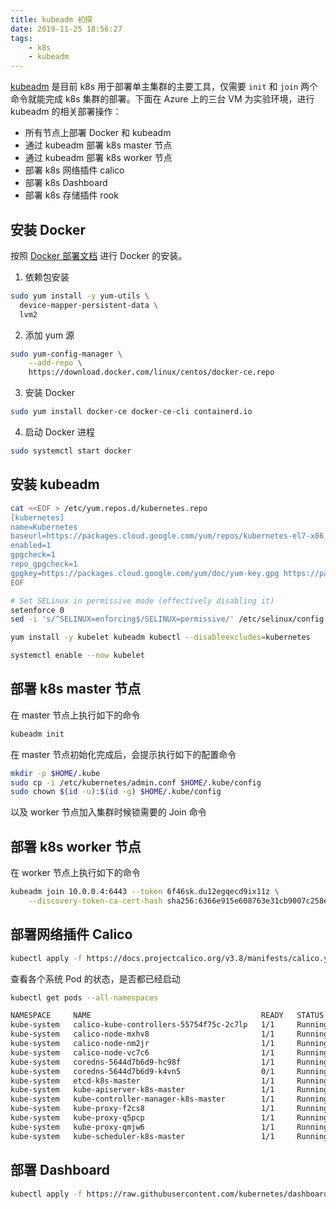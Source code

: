 ```yaml
---
title: kubeadm 初探
date: 2019-11-25 18:56:27
tags: 
    - k8s
    - kubeadm
---
```


[kubeadm](https://kubernetes.io/docs/setup/production-environment/tools/kubeadm/install-kubeadm/) 是目前 k8s 用于部署单主集群的主要工具，仅需要 `init` 和 `join` 两个命令就能完成 k8s 集群的部署。下面在 Azure 上的三台 VM 为实验环境，进行 kubeadm 的相关部署操作：

* 所有节点上部署 Docker 和 kubeadm 
* 通过 kubeadm 部署 k8s master 节点
* 通过 kubeadm 部署 k8s worker 节点
* 部署 k8s 网络插件 calico
* 部署 k8s Dashboard
* 部署 k8s 存储插件 rook

## 安装 Docker

按照 [Docker 部署文档](https://docs.docker.com/install/linux/docker-ce/centos/) 进行 Docker 的安装。

1. 依赖包安装

```bash
sudo yum install -y yum-utils \
  device-mapper-persistent-data \
  lvm2
```

2. 添加 yum 源

```bash
sudo yum-config-manager \
    --add-repo \
    https://download.docker.com/linux/centos/docker-ce.repo
```

3. 安装 Docker

```bash
sudo yum install docker-ce docker-ce-cli containerd.io
```

4. 启动 Docker 进程

```bash
sudo systemctl start docker
```

## 安装 kubeadm

```bash
cat <<EOF > /etc/yum.repos.d/kubernetes.repo
[kubernetes]
name=Kubernetes
baseurl=https://packages.cloud.google.com/yum/repos/kubernetes-el7-x86_64
enabled=1
gpgcheck=1
repo_gpgcheck=1
gpgkey=https://packages.cloud.google.com/yum/doc/yum-key.gpg https://packages.cloud.google.com/yum/doc/rpm-package-key.gpg
EOF

# Set SELinux in permissive mode (effectively disabling it)
setenforce 0
sed -i 's/^SELINUX=enforcing$/SELINUX=permissive/' /etc/selinux/config

yum install -y kubelet kubeadm kubectl --disableexcludes=kubernetes

systemctl enable --now kubelet
```

## 部署 k8s master 节点

在 master 节点上执行如下的命令

```bash
kubeadm init
```

在 master 节点初始化完成后，会提示执行如下的配置命令

```bash
mkdir -p $HOME/.kube
sudo cp -i /etc/kubernetes/admin.conf $HOME/.kube/config
sudo chown $(id -u):$(id -g) $HOME/.kube/config
```

以及 worker 节点加入集群时候锁需要的 Join 命令

## 部署 k8s worker 节点

在 worker 节点上执行如下的命令

```bash
kubeadm join 10.0.0.4:6443 --token 6f46sk.du12egqecd9ix11z \
    --discovery-token-ca-cert-hash sha256:6366e915e608763e31cb9007c258ed3c366ea4ef3f6560b5cf88a730dbec1067
```

## 部署网络插件 Calico

```bash
kubectl apply -f https://docs.projectcalico.org/v3.8/manifests/calico.yaml
```

查看各个系统 Pod 的状态，是否都已经启动

```bash
kubectl get pods --all-namespaces

NAMESPACE     NAME                                      READY   STATUS    RESTARTS   AGE
kube-system   calico-kube-controllers-55754f75c-2c7lp   1/1     Running   0          79s
kube-system   calico-node-mxhv8                         1/1     Running   0          79s
kube-system   calico-node-nm2jr                         1/1     Running   0          79s
kube-system   calico-node-vc7c6                         1/1     Running   0          79s
kube-system   coredns-5644d7b6d9-hc98f                  1/1     Running   0          15m
kube-system   coredns-5644d7b6d9-k4vn5                  0/1     Running   0          15m
kube-system   etcd-k8s-master                           1/1     Running   0          14m
kube-system   kube-apiserver-k8s-master                 1/1     Running   0          14m
kube-system   kube-controller-manager-k8s-master        1/1     Running   1          14m
kube-system   kube-proxy-f2cs8                          1/1     Running   0          15m
kube-system   kube-proxy-q5pcp                          1/1     Running   0          11m
kube-system   kube-proxy-qmjw6                          1/1     Running   0          11m
kube-system   kube-scheduler-k8s-master                 1/1     Running   1          14m
```

## 部署 Dashboard

```bash
kubectl apply -f https://raw.githubusercontent.com/kubernetes/dashboard/v2.0.0-beta6/aio/deploy/recommended.yaml
```
